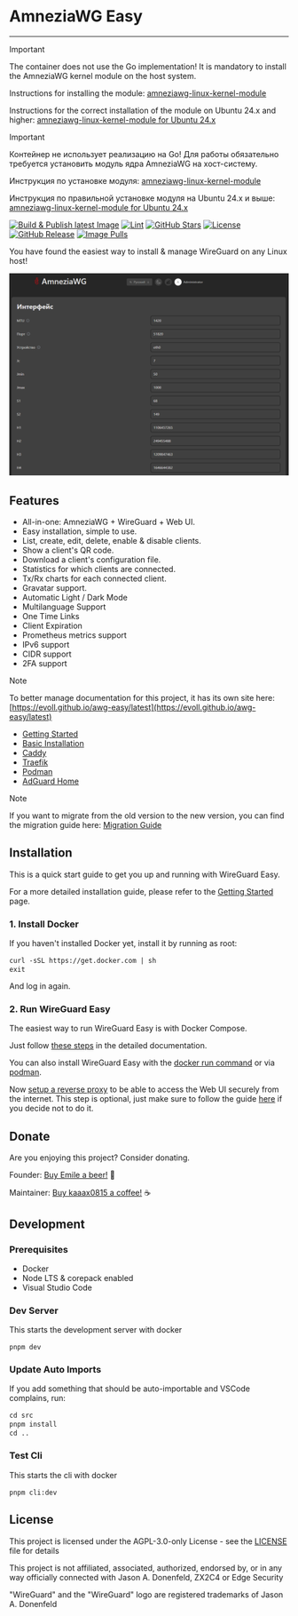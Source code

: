 # AmneziaWG Easy

---

> [!IMPORTANT]
>
> The container does not use the Go implementation! It is mandatory to install the AmneziaWG kernel module on the host system.
>
> Instructions for installing the module: [amneziawg-linux-kernel-module](https://github.com/amnezia-vpn/amneziawg-linux-kernel-module)
>
> Instructions for the correct installation of the module on Ubuntu 24.x and higher: [amneziawg-linux-kernel-module for Ubuntu 24.x](docs/content/guides/ubuntu24.md)

> [!IMPORTANT]
>
> Контейнер не использует реализацию на Go! Для работы обязательно требуется установить модуль ядра AmneziaWG на хост-систему.
>
> Инструкция по установке модуля: [amneziawg-linux-kernel-module](https://github.com/amnezia-vpn/amneziawg-linux-kernel-module)
>
> Инструкция по правильной установке модуля на Ubuntu 24.x и выше: [amneziawg-linux-kernel-module for Ubuntu 24.x](docs/content/guides/ubuntu24ru.md)

[![Build & Publish latest Image](https://github.com/evoll/awg-easy/actions/workflows/deploy.yml/badge.svg?branch=production)](https://github.com/evoll/awg-easy/actions/workflows/deploy.yml)
[![Lint](https://github.com/evoll/awg-easy/actions/workflows/lint.yml/badge.svg?branch=main)](https://github.com/evoll/awg-easy/actions/workflows/lint.yml)
[![GitHub Stars](https://img.shields.io/github/stars/evoll/awg-easy)](https://github.com/evoll/awg-easy/stargazers)
[![License](https://img.shields.io/github/license/evoll/awg-easy)](LICENSE)
[![GitHub Release](https://img.shields.io/github/v/release/evoll/awg-easy)](https://github.com/evoll/awg-easy/releases/latest)
[![Image Pulls](https://img.shields.io/badge/image_pulls-12M+-blue)](https://github.com/evoll/awg-easy/pkgs/container/awg-easy)

You have found the easiest way to install & manage WireGuard on any Linux host!

<!-- TOOD: update screenshot -->

<p align="center">
  <img src="./assets/screenshot.png" width="802" alt="awg-easy Screenshot" />
</p>

## Features

- All-in-one: AmneziaWG + WireGuard + Web UI.
- Easy installation, simple to use.
- List, create, edit, delete, enable & disable clients.
- Show a client's QR code.
- Download a client's configuration file.
- Statistics for which clients are connected.
- Tx/Rx charts for each connected client.
- Gravatar support.
- Automatic Light / Dark Mode
- Multilanguage Support
- One Time Links
- Client Expiration
- Prometheus metrics support
- IPv6 support
- CIDR support
- 2FA support

> [!NOTE]
> To better manage documentation for this project, it has its own site here: [https://evoll.github.io/awg-easy/latest](https://evoll.github.io/awg-easy/latest)

- [Getting Started](https://evoll.github.io/awg-easy/latest/getting-started/)
- [Basic Installation](https://evoll.github.io/awg-easy/latest/examples/tutorials/basic-installation/)
- [Caddy](https://evoll.github.io/awg-easy/latest/examples/tutorials/caddy/)
- [Traefik](https://evoll.github.io/awg-easy/latest/examples/tutorials/traefik/)
- [Podman](https://evoll.github.io/awg-easy/latest/examples/tutorials/podman-nft/)
- [AdGuard Home](https://evoll.github.io/awg-easy/latest/examples/tutorials/adguard/)

> [!NOTE]
> If you want to migrate from the old version to the new version, you can find the migration guide here: [Migration Guide](https://evoll.github.io/awg-easy/latest/advanced/migrate/)

## Installation

This is a quick start guide to get you up and running with WireGuard Easy.

For a more detailed installation guide, please refer to the [Getting Started](https://evoll.github.io/awg-easy/latest/getting-started/) page.

### 1. Install Docker

If you haven't installed Docker yet, install it by running as root:

```shell
curl -sSL https://get.docker.com | sh
exit
```

And log in again.

### 2. Run WireGuard Easy

The easiest way to run WireGuard Easy is with Docker Compose.

Just follow [these steps](https://evoll.github.io/awg-easy/latest/examples/tutorials/basic-installation/) in the detailed documentation.

You can also install WireGuard Easy with the [docker run command](https://evoll.github.io/awg-easy/latest/examples/tutorials/docker-run/) or via [podman](https://evoll.github.io/awg-easy/latest/examples/tutorials/podman-nft/).

Now [setup a reverse proxy](https://evoll.github.io/awg-easy/latest/examples/tutorials/basic-installation/#setup-reverse-proxy) to be able to access the Web UI securely from the internet. This step is optional, just make sure to follow the guide [here](https://evoll.github.io/awg-easy/latest/examples/tutorials/reverse-proxyless/) if you decide not to do it.

## Donate

Are you enjoying this project? Consider donating.

Founder: [Buy Emile a beer!](https://github.com/sponsors/WeeJeWel) 🍻

Maintainer: [Buy kaaax0815 a coffee!](https://github.com/sponsors/kaaax0815) ☕

## Development

### Prerequisites

- Docker
- Node LTS & corepack enabled
- Visual Studio Code

### Dev Server

This starts the development server with docker

```shell
pnpm dev
```

### Update Auto Imports

If you add something that should be auto-importable and VSCode complains, run:

```shell
cd src
pnpm install
cd ..
```

### Test Cli

This starts the cli with docker

```shell
pnpm cli:dev
```

## License

This project is licensed under the AGPL-3.0-only License - see the [LICENSE](LICENSE) file for details

This project is not affiliated, associated, authorized, endorsed by, or in any way officially connected with Jason A. Donenfeld, ZX2C4 or Edge Security

"WireGuard" and the "WireGuard" logo are registered trademarks of Jason A. Donenfeld
